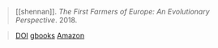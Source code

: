 > [[shennan]]. *The First Farmers of Europe: An Evolutionary Perspective*. 2018.

> [DOI](https://doi.org/10.1017/9781108386029)
> [gbooks](https://books.google.com/books/about/The_First_Farmers_of_Europe.html?id=4pheDwAAQBAJ&source=kp_book_description)
> [Amazon](https://amzn.to/2Ssqcbw)